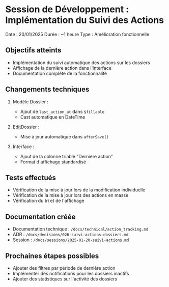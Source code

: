 # Session de Développement : Implémentation du Suivi des Actions

Date : 20/01/2025
Durée : ~1 heure
Type : Amélioration fonctionnelle

## Objectifs atteints
- Implémentation du suivi automatique des actions sur les dossiers
- Affichage de la dernière action dans l'interface
- Documentation complète de la fonctionnalité

## Changements techniques
1. Modèle Dossier :
   - Ajout de `last_action_at` dans `$fillable`
   - Cast automatique en DateTime

2. EditDossier :
   - Mise à jour automatique dans `afterSave()`

3. Interface :
   - Ajout de la colonne triable "Dernière action"
   - Format d'affichage standardisé

## Tests effectués
- Vérification de la mise à jour lors de la modification individuelle
- Vérification de la mise à jour lors des actions en masse
- Vérification du tri et de l'affichage

## Documentation créée
- Documentation technique : `/docs/technical/action_tracking.md`
- ADR : `/docs/decisions/026-suivi-actions-dossiers.md`
- Session : `/docs/sessions/2025-01-20-suivi-actions.md`

## Prochaines étapes possibles
- Ajouter des filtres par période de dernière action
- Implémenter des notifications pour les dossiers inactifs
- Ajouter des statistiques sur l'activité des dossiers
